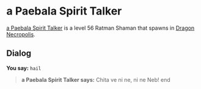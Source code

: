 # a Paebala Spirit Talker



[a Paebala Spirit Talker](/npc/123025) is a level 56 Ratman Shaman that spawns in [Dragon Necropolis](/zone/123).



## Dialog

**You say:** `hail`



>**a Paebala Spirit Talker says:** Chita ve ni ne, ni ne Neb!
end